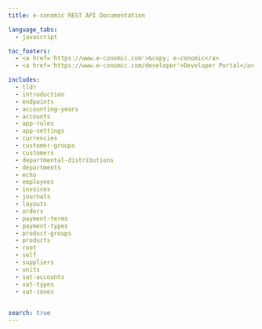 ```yaml
---
title: e-conomic REST API Documentation

language_tabs:
  - javascript

toc_footers:
  - <a href='https://www.e-conomic.com'>&copy; e-conomic</a>
  - <a href='https://www.e-conomic.com/developer'>Developer Portal</a>

includes:
  - tldr
  - introduction
  - endpoints
  - accounting-years
  - accounts
  - app-roles
  - app-settings
  - currencies
  - customer-groups
  - customers
  - departmental-distributions
  - departments
  - echo
  - employees
  - invoices
  - journals
  - layouts
  - orders
  - payment-terms
  - payment-types
  - product-groups
  - products
  - root
  - self
  - suppliers
  - units
  - vat-accounts
  - vat-types
  - vat-zones

  
search: true
---
```

